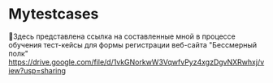 # Mytestcases
:bookmark_tabs:Здесь представлена ссылка на составленные мной в процессе обучения тест-кейсы для формы регистрации веб-сайта "Бессмерный полк"
https://drive.google.com/file/d/1vkGNorkwW3VqwfvPyz4xgzDgvNXRwhxj/view?usp=sharing
